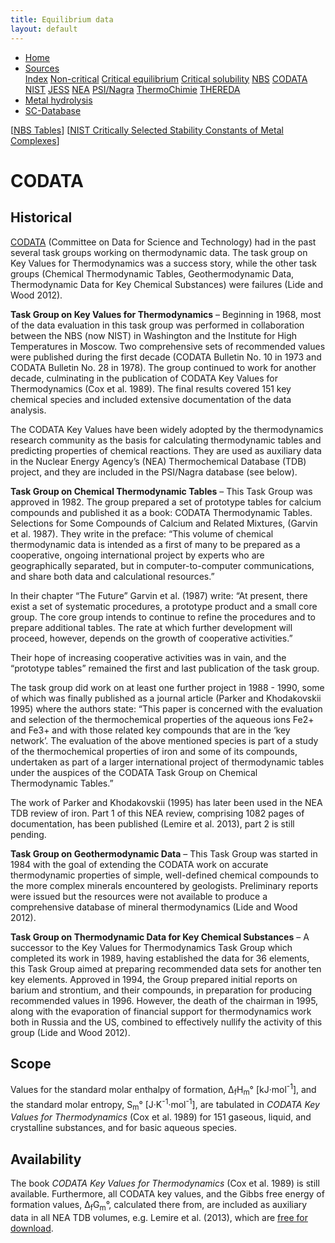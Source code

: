 ```yaml
---
title: Equilibrium data
layout: default
---
```

<ul>
  <li><a href="/">Home</a></li>
  <li class="dropdown">
    <a href="javascript:void(0)" class="dropbtn">Sources</a>
    <div class="dropdown-content">
      <a href="sources.html">Index</a>
      <a href="noncritical.html">Non-critical</a>
      <a href="critical-equilibrium.html">Critical equilibrium</a>
      <a href="critical-solubility.html">Critical solubility</a>
      <a href="NBS.html">NBS</a>
      <a class="active" href="CODATA.html">CODATA</a>
      <a href="NIST.html">NIST</a>
      <a href="JESS.html">JESS</a>
      <a href="NEA.html">NEA</a>
      <a href="PSI.html">PSI/Nagra</a>
      <a href="thermochimie.html">ThermoChimie</a>
      <a href="THEREDA.html">THEREDA</a>
    </div>
  </li>
  <li><a href="/cost-nectar.html">Metal hydrolysis</a></li>
  <li><a href="/sc-database.html">SC-Database</a></li>
</ul>

[[NBS Tables](/NBS.html)] [[NIST Critically Selected Stability Constants of Metal Complexes](/NIST.html)]

# CODATA

## Historical

<a  href="http://www.codata.org/" target="_blank" rel="noopener">CODATA</a> (Committee on Data for Science and Technology) had in the past several task groups working on thermodynamic data. The task group on Key Values for Thermodynamics was a success story, while the other task groups (Chemical Thermodynamic Tables, Geothermodynamic Data, Thermodynamic Data for Key Chemical Substances) were failures (Lide and Wood 2012).

**Task Group on Key Values for Thermodynamics** – Beginning in 1968, most of the data evaluation in this task group was performed in collaboration between the NBS (now NIST) in Washington and the Institute for High Temperatures in Moscow. Two comprehensive sets of recommended values were published during the first decade (CODATA Bulletin No. 10 in 1973 and CODATA Bulletin No. 28 in 1978). The group continued to work for another decade, culminating in the publication of CODATA Key Values for Thermodynamics (Cox et al. 1989). The final results covered 151 key chemical species and included extensive documentation of the data analysis.

The CODATA Key Values have been widely adopted by the thermodynamics research community as the basis for calculating thermodynamic tables and predicting properties of chemical reactions. They are used as auxiliary data in the Nuclear Energy Agency’s (NEA) Thermochemical Database (TDB) project, and they are included in the PSI/Nagra database (see below).

**Task Group on Chemical Thermodynamic Tables** – This Task Group was approved in 1982. The group prepared a set of prototype tables for calcium compounds and published it as a book: CODATA Thermodynamic Tables. Selections for Some Compounds of Calcium and Related Mixtures, (Garvin et al. 1987). They write in the preface: “This volume of chemical thermodynamic data is intended as a first of many to be prepared as a cooperative, ongoing international project by experts who are geographically separated, but in computer-to-computer communications, and share both data and calculational resources.”

In their chapter “The Future” Garvin et al. (1987) write: “At present, there exist a set of systematic procedures, a prototype product and a small core group. The core group intends to continue to refine the procedures and to prepare additional tables. The rate at which further development will proceed, however, depends on the growth of cooperative activities.”

Their hope of increasing cooperative activities was in vain, and the “prototype tables” remained the first and last publication of the task group.

The task group did work on at least one further project in 1988 - 1990, some of which was finally published as a journal article (Parker and Khodakovskii 1995) where the authors state: “This paper is concerned with the evaluation and selection of the thermochemical properties of the aqueous ions Fe2+ and Fe3+ and with those related key compounds that are in the ‘key network’. The evaluation of the above mentioned species is part of a study of the thermochemical properties of iron and some of its compounds, undertaken as part of a larger international project of thermodynamic tables under the auspices of the CODATA Task Group on Chemical Thermodynamic Tables.”

The work of Parker and Khodakovskii (1995) has later been used in the NEA TDB review of iron. Part 1 of this NEA review, comprising 1082 pages of documentation, has been published (Lemire et al. 2013), part 2 is still pending.

**Task Group on Geothermodynamic Data** – This Task Group was started in 1984 with the goal of extending the CODATA work on accurate thermodynamic properties of simple, well-defined chemical compounds to the more complex minerals encountered by geologists. Preliminary reports were issued but the resources were not available to produce a comprehensive database of mineral thermodynamics (Lide and Wood 2012).

**Task Group on Thermodynamic Data for Key Chemical Substances** – A successor to the Key Values for Thermodynamics Task Group which completed its work in 1989, having established the data for 36 elements, this Task Group aimed at preparing recommended data sets for another ten key elements. Approved in 1994, the Group prepared initial reports on barium and strontium, and their compounds, in preparation for producing recommended values in 1996. However, the death of the chairman in 1995, along with the evaporation of financial support for thermodynamics work both in Russia and the US, combined to effectively nullify the activity of this group (Lide and Wood 2012).

## Scope

Values for the standard molar enthalpy of formation, &#916;<sub>f</sub>H<sub>m</sub>&deg; [kJ&middot;mol<sup>-1</sup>], and the standard molar entropy, S<sub>m</sub>&deg; [J&middot;K<sup>-1</sup>&middot;mol<sup>-1</sup>], are tabulated in *CODATA Key Values for Thermodynamics* (Cox et al. 1989) for 151 gaseous, liquid, and crystalline substances, and for basic aqueous species. 

## Availability

The book *CODATA Key Values for Thermodynamics* (Cox et al. 1989) is still available. Furthermore, all CODATA key values, and the Gibbs free energy of formation values, &#916;<sub>f</sub>G<sub>m</sub>&deg;, calculated there  from, are included as auxiliary data in all NEA TDB volumes, e.g. Lemire et al. (2013), which are <a  href="https://www.oecd-nea.org/dbtdb/info/publications/" target="_blank" rel="noopener">free for download</a>.
